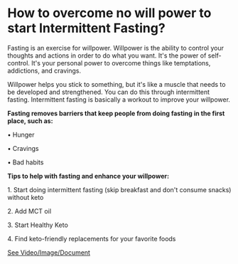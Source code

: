 # How to overcome no will power to start Intermittent Fasting?

Fasting is an exercise for willpower. Willpower is the ability to control your thoughts and actions in order to do what you want. It's the power of self-control. It's your personal power to overcome things like temptations, addictions, and cravings. 

Willpower helps you stick to something, but it's like a muscle that needs to be developed and strengthened. You can do this through intermittent fasting. Intermittent fasting is basically a workout to improve your willpower. 

**Fasting removes barriers that keep people from doing fasting in the first place, such as:**

• Hunger

• Cravings

• Bad habits 

**Tips to help with fasting and enhance your willpower:**

1\. Start doing intermittent fasting (skip breakfast and don't consume snacks) without keto 

2\. Add MCT oil 

3\. Start Healthy Keto

4\. Find keto-friendly replacements for your favorite foods 

 [See Video/Image/Document](https://hls-player.drberg.com/asset?path=migrated-assets/no-willpower-to-start-intermittent-fasting)